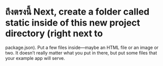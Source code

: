# ถึงตรงนี้ Next, create a folder called static inside of this new project directory (right next to

package.json). Put a few files inside—maybe an HTML file or an image or two. It
doesn’t really matter what you put in there, but put some files that your example app
will serve.
